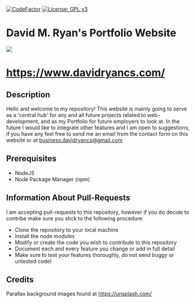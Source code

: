 <!-- [![AppVeyor](https://img.shields.io/appveyor/build/DavidMRyan/Portfolio)](https://img.shields.io/appveyor/build/DavidMRyan/Portfolio) -->
[![CodeFactor](https://www.codefactor.io/repository/github/iswenzz/iswenzz.com/badge)](https://www.codefactor.io/repository/github/davidmryan/portfolio)
[![License: GPL v3](https://img.shields.io/badge/License-GPLv3-blue.svg)](https://www.gnu.org/licenses/gpl-3.0)

# David M. Ryan's Portfolio Website
![](https://i.imgur.com/qJEwx4G.png)

# https://www.davidryancs.com/

## Description
Hello and welcome to my repository! This website is mainly going to serve as a 'central hub' for any and all future projects related to web-development, and as my Portfolio for future employers to look at. In the future I would like to integrate other features and I am open to suggestions, if you have any feel free to send me an email from the contact form on this website or at business.davidryancs@gmail.com

## Prerequisites
- NodeJS
- Node Package Manager (npm)

## Information About Pull-Requests
I am accepting pull-requests to this repository, however if you do decide to contribe make sure you stick to the following procedure:
- Clone the repository to your local machine
- Install the node modules
- Modify or create the code you wish to contribute to this repository
- Document each and every feature you change or add in full detail
- Make sure to test your features thoroughly, do not send buggy or untested code!

## Credits
Parallax background images found at https://unsplash.com/

